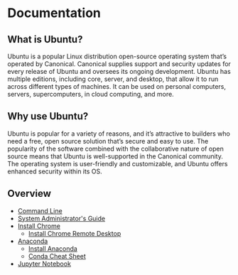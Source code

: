 # Documentation

## What is Ubuntu?

Ubuntu is a popular Linux distribution open-source operating system that’s operated by Canonical. Canonical supplies support and security updates for every release of Ubuntu and oversees its ongoing development. Ubuntu has multiple editions, including core, server, and desktop, that allow it to run across different types of machines. It can be used on personal computers, servers, supercomputers, in cloud computing, and more.

## Why use Ubuntu?

Ubuntu is popular for a variety of reasons, and it’s attractive to builders who need a free, open source solution that’s secure and easy to use. The popularity of the software combined with the collaborative nature of open source means that Ubuntu is well-supported in the Canonical community. The operating system is user-friendly and customizable, and Ubuntu offers enhanced security within its OS.

## Overview

- [Command Line](command-line)
- [System Administrator's Guide](command-line/sa)
- [Install Chrome](chrome)
  - [Install Chrome Remote Desktop](chrome/chrome-remote-desktop)
- [Anaconda](anaconda)
  - [Install Anaconda](anaconda/installation)
  - [Conda Cheat Sheet](anaconda/conda)
- [Jupyter Notebook](jupyter)
